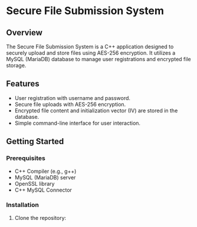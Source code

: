 # Secure File Submission System

## Overview
The Secure File Submission System is a C++ application designed to securely upload and store files using AES-256 encryption. It utilizes a MySQL (MariaDB) database to manage user registrations and encrypted file storage.

## Features
- User registration with username and password.
- Secure file uploads with AES-256 encryption.
- Encrypted file content and initialization vector (IV) are stored in the database.
- Simple command-line interface for user interaction.

## Getting Started

### Prerequisites
- C++ Compiler (e.g., g++)
- MySQL (MariaDB) server
- OpenSSL library
- C++ MySQL Connector

### Installation
1. Clone the repository:
   
